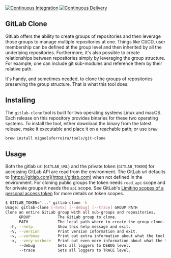 [![Continuous Integration](https://github.com/miguelaferreira/gitlab-clone/actions/workflows/development.yml/badge.svg)](https://github.com/miguelaferreira/gitlab-clone/actions/workflows/development.yml)
[![Continuous Delivery](https://github.com/miguelaferreira/gitlab-clone/actions/workflows/create-release.yaml/badge.svg)](https://github.com/miguelaferreira/gitlab-clone/actions/workflows/create-release.yaml)

## GitLab Clone

GitLab offers the ability to create groups of repositories and then leverage those groups to manage multiple repositories at one.
Things like CI/CD, user membership can be defined at the group level and then inherited by all the underlying repositories.
Furthermore, it's also possible to create relationships between repositories simply by leveraging the group structure.
For example, one can include git sub-modules and reference them by their relative path.

It's handy, and sometimes needed, to clone the groups of repositories preserving the group structure.
That is what this tool does.

## Installing

The `gitlab-clone` tool is built for two operating systems Linux and macOS.
Each release on this repository provides binaries for these two operating systems.
To install the tool, either download the binary from the latest release, make it executable and place it on a reachable path;
or use `brew`.
```bash
brew install miguelaferreira/tools/git-clone
```

## Usage

Both the gitlab url (`GITLAB_URL`) and the private token (`GITLAB_TOKEN`) for accessing GitLab API are read from the environment.
The GitLab url defaults to [https://gitlab.com](https://gitlab.com) when not defined in the environment.
For cloning public groups the token needs `read_api` scope and for private groups it needs the `api` scope.
See GitLab's [Limiting scopes of a personal access token](https://docs.gitlab.com/ee/user/profile/personal_access_tokens.html#limiting-scopes-of-a-personal-access-token)
for more details on token scopes.

```bash
$ GITLAB_TOKEN="..." gitlab-clone -h
Usage: gitlab-clone [-hvVx] [--debug] [--trace] GROUP PATH
Clone an entire GitLab group with all sub-groups and repositories.
      GROUP            The GitLab group to clone.
      PATH             The local path where to create the group clone.
  -h, --help           Show this help message and exit.
  -V, --version        Print version information and exit.
  -v, --verbose        Print out extra information about what the tool is doing.
  -x, --very-verbose   Print out even more information about what the tool is doing.
      --debug          Sets all loggers to DEBUG level.
      --trace          Sets all loggers to TRACE level.
```
